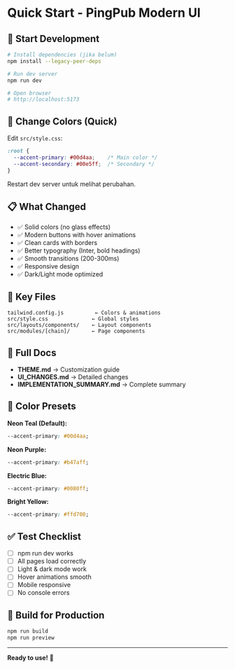 # Quick Start - PingPub Modern UI

## 🚀 Start Development

```bash
# Install dependencies (jika belum)
npm install --legacy-peer-deps

# Run dev server
npm run dev

# Open browser
# http://localhost:5173
```

## 🎨 Change Colors (Quick)

Edit `src/style.css`:

```css
:root {
  --accent-primary: #00d4aa;    /* Main color */
  --accent-secondary: #00e5ff;  /* Secondary */
}
```

Restart dev server untuk melihat perubahan.

## 📋 What Changed

- ✅ Solid colors (no glass effects)
- ✅ Modern buttons with hover animations
- ✅ Clean cards with borders
- ✅ Better typography (Inter, bold headings)
- ✅ Smooth transitions (200-300ms)
- ✅ Responsive design
- ✅ Dark/Light mode optimized

## 🎯 Key Files

```
tailwind.config.js          ← Colors & animations
src/style.css              ← Global styles
src/layouts/components/    ← Layout components
src/modules/[chain]/       ← Page components
```

## 📖 Full Docs

- **THEME.md** → Customization guide
- **UI_CHANGES.md** → Detailed changes
- **IMPLEMENTATION_SUMMARY.md** → Complete summary

## 🎨 Color Presets

**Neon Teal (Default):**
```css
--accent-primary: #00d4aa;
```

**Neon Purple:**
```css
--accent-primary: #b47aff;
```

**Electric Blue:**
```css
--accent-primary: #0080ff;
```

**Bright Yellow:**
```css
--accent-primary: #ffd700;
```

## ✅ Test Checklist

- [ ] npm run dev works
- [ ] All pages load correctly
- [ ] Light & dark mode work
- [ ] Hover animations smooth
- [ ] Mobile responsive
- [ ] No console errors

## 🔧 Build for Production

```bash
npm run build
npm run preview
```

---

**Ready to use!** 🎉
